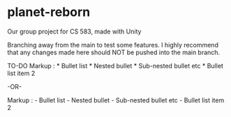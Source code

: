 # planet-reborn
Our group project for CS 583, made with Unity

Branching away from the main to test some features.
I highly recommend that any changes made here should NOT be pushed into the main branch.

TO-DO
 Markup : * Bullet list
              * Nested bullet
                  * Sub-nested bullet etc
          * Bullet list item 2

-OR-

 Markup : - Bullet list
              - Nested bullet
                  - Sub-nested bullet etc
          - Bullet list item 2 
